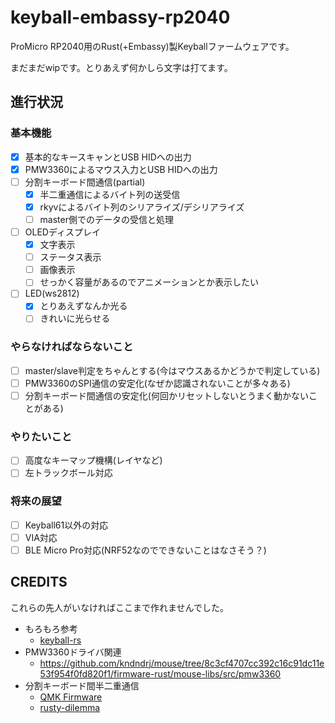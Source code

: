 # keyball-embassy-rp2040

ProMicro RP2040用のRust(+Embassy)製Keyballファームウェアです。

まだまだwipです。とりあえず何かしら文字は打てます。

## 進行状況

### 基本機能

- [x] 基本的なキースキャンとUSB HIDへの出力
- [x] PMW3360によるマウス入力とUSB HIDへの出力
- [ ] 分割キーボード間通信(partial)
  - [x] 半二重通信によるバイト列の送受信
  - [x] rkyvによるバイト列のシリアライズ/デシリアライズ
  - [ ] master側でのデータの受信と処理
- [ ] OLEDディスプレイ
  - [x] 文字表示
  - [ ] ステータス表示
  - [ ] 画像表示
  - [ ] せっかく容量があるのでアニメーションとか表示したい
- [ ] LED(ws2812)
  - [x] とりあえずなんか光る
  - [ ] きれいに光らせる

### やらなければならないこと

- [ ] master/slave判定をちゃんとする(今はマウスあるかどうかで判定している)
- [ ] PMW3360のSPI通信の安定化(なぜか認識されないことが多々ある)
- [ ] 分割キーボード間通信の安定化(何回かリセットしないとうまく動かないことがある)

### やりたいこと

- [ ] 高度なキーマップ機構(レイヤなど)
- [ ] 左トラックボール対応

### 将来の展望

- [ ] Keyball61以外の対応
- [ ] VIA対応
- [ ] BLE Micro Pro対応(NRF52なのでできないことはなさそう？)

## CREDITS

これらの先人がいなければここまで作れませんでした。

- もろもろ参考
  - [keyball-rs](https://github.com/hikalium/keyball-rs)
- PMW3360ドライバ関連
  - https://github.com/kndndrj/mouse/tree/8c3cf4707cc392c16c91dc11e53f954f0fd820f1/firmware-rust/mouse-libs/src/pmw3360
- 分割キーボード間半二重通信
  - [QMK Firmware](https://github.com/qmk/qmk_firmware/blob/master/platforms/chibios/drivers/vendor/RP/RP2040/serial_vendor.c)
  - [rusty-dilemma](https://github.com/simmsb/rusty-dilemma/blob/5ffe8f5d2b6b0d534a4309edc737364cd96f44f1/firmware/src/interboard/onewire.rs)
